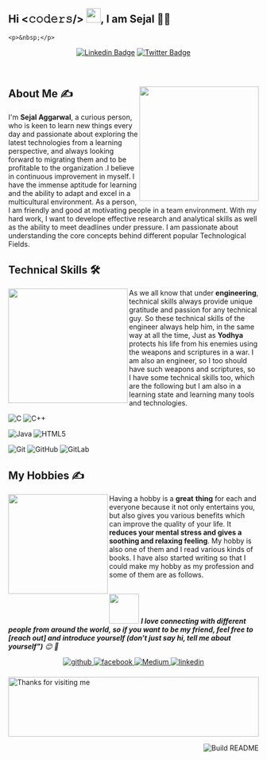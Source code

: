 ## Hi <𝚌𝚘𝚍𝚎𝚛𝚜/> <img src="https://github.com/TheDudeThatCode/TheDudeThatCode/blob/master/Assets/Hi.gif" width="29px">, I am Sejal 👨‍🎓

<!--Header-->

    <p>&nbsp;</p>
  <!--social media icon-->
<div align="center">
 
 
<!---[![Open Source Love](https://badges.frapsoft.com/os/v2/open-source.svg?v=103)](https://github.com/SejalAggarwal01)-->
[![Linkedin Badge](https://img.shields.io/badge/-SejalAggarwal01-blue?style=social&logo=Linkedin&logoColor=blue&link=https://www.linkedin.com/in/SejalAggarwal01/)](https://www.linkedin.com/in/sejalaggarwal01/) [![Twitter Badge](http://img.shields.io/badge/-@SejalAggarwal01-1ca0f1?style=social&logo=twitter&logoColor=blue&link=https://twitter.com/SejalAggarwal01)](https://twitter.com/SejalAggarwal01) 
<!---[![GitHub followers](https://img.shields.io/github/followers/SejalAggarwal01?label=Follow&style=social)](https://github.com/SejalAggarwal01/?tab=follow)-->
<!---[![Instagram Badge](https://img.shields.io/badge/-sejal_.aggarwal-blue?style=social&logo=Instagram&link=https://www.instagram.com/sejal_.aggarwal/)](https://www.instagram.com/sejal_.aggarwal/) -->


</div>  

</br>


<!--About Me-->
<div>
 <p>
  <img width="240" height="230" align='right' src="https://github.com/hackcoderr/hackcoderr/blob/main/assets/oct-about.png"> 
</p>
  


## About Me ✍
 
 I'm <b> Sejal Aggarwal</b>, a curious person, who is keen to learn new things every day and passionate about exploring the latest technologies from a learning perspective, and always looking forward to migrating them and to be profitable to the organization .I believe in continuous improvement in myself. I have the immense aptitude for learning and the ability to adapt and excel in a multicultural environment. As a person, I am friendly and good at motivating people in a team environment. With my hard work, I want to develope effective research and analytical skills as well as the ability to meet deadlines under pressure. I am passionate about understanding the core concepts behind different popular Technological Fields. 


</div>

<!--technical skills-->

## Technical Skills 🛠 

<img align='left' src='https://github.com/hackcoderr/hackcoderr/blob/main/assets/about.png' width="240" height="230" >

As we all know that under <b>engineering</b>, technical skills always provide unique gratitude and passion for any technical guy. So these technical skills of the engineer always help him, in the same way at all the time, Just as <b>Yodhya</b> protects his life from his enemies using the weapons and scriptures in a war. I am also an engineer, so I too should have such weapons and scriptures, so I have some technical skills too,  which are the following but I am also in a learning state and learning many tools and technologies.

![C](https://img.shields.io/badge/-C-000?&logo=C)
![C++](https://img.shields.io/badge/-C++-00599C?style=flat-square&logo=c)
<!---![Python](https://img.shields.io/badge/-Python-black?style=flat-square&logo=Python)-->
![Java](https://img.shields.io/badge/-java-E34A86?style=flat-square&logo=java)
![HTML5](https://img.shields.io/badge/-HTML5-E34F26?style=flat-square&logo=html5&logoColor=white)
<!---[![AWS](https://img.shields.io/badge/Learning-AWS-FF9900?style=flat-square&logo=amazon-aws&logoColor=white)](https://github.com/br3ndonland/awsdev)-->
<!---![Docker](https://img.shields.io/badge/-Docker-black?style=flat-square&logo=docker)-->
<!---![Microsoft Azure](https://img.shields.io/badge/Microsoft%20Azure-232F7E?style=flat-square&logo=microsoft-azure)-->
<!---![Google Cloud](https://img.shields.io/badge/Google%20Cloud-black?style=flat-square&logo=google-cloud)-->
![Git](https://img.shields.io/badge/-Git-black?style=flat-square&logo=git)
![GitHub](https://img.shields.io/badge/-GitHub-181717?style=flat-square&logo=github)
![GitLab](https://img.shields.io/badge/-GitLab-FCA121?style=flat-square&logo=gitlab)
<!---[![OS](https://img.shields.io/badge/OS-Linux-informational?style=flat-square&logo=linux&logoColor=white)](https://en.wikipedia.org/wiki/Linux)-->



 <!--My Hobbies-->
 
 

## My Hobbies ✍

<img align='left' src='https://media.giphy.com/media/M9gbBd9nbDrOTu1Mqx/giphy.gif' width='200"'>
 
Having a hobby is a <b>great</b> <b>thing</b> for each and everyone because it not only entertains you,
but also gives you various benefits which can improve the quality of your life. It <b>reduces your mental stress and gives a soothing and relaxing feeling</b>. My hobby is also one of them and I read various kinds of books. I have also started writing so that I could make my hobby as my profession and some of them are as follows.





<!--footer-->

##
<img src="https://media.giphy.com/media/LnQjpWaON8nhr21vNW/giphy.gif" width="60"> <em><b>I love connecting with different people from around the world, so if you want to be my friend, feel free to [reach out]<!---(https://wa.me/+919917034947)--> and introduce yourself (don’t just say hi, tell me about yourself")</b> 😊 💜</em>


<div align="center">
<a href="https://github.com/SejalAggarwal01r" target="_blank">
<img src=https://img.shields.io/badge/github-%2324292e.svg?&style=for-the-badge&logo=github&logoColor=white alt=github style="margin-bottom: 5px;" />
</a>
<a href="https://www.facebook.com/profile.php?id=100079510022937" target="_blank">
<img src=https://img.shields.io/badge/facebook-%232E87FB.svg?&style=for-the-badge&logo=facebook&logoColor=white alt=facebook style="margin-bottom: 5px;" />
</a>
<a href="https://medium.com/@SejalAggarwal01" target="_blank"><img alt="Medium" src="https://img.shields.io/badge/medium-%2312100E.svg?&style=for-the-badge&logo=medium&logoColor=white" />
</a>
<a href="https://linkedin.com/in/SejalAggarwal01" target="_blank">
<img src=https://img.shields.io/badge/linkedin-%231E77B5.svg?&style=for-the-badge&logo=linkedin&logoColor=white alt=linkedin style="margin-bottom: 5px;" />
<!---</a>
<a href="https://instagram.com/sejal_.aggarwal" target="_blank">
<img src=https://img.shields.io/badge/instagram-%23000000.svg?&style=for-the-badge&logo=instagram&logoColor=white alt=instagram style="margin-bottom: 5px;" />
</a> --> 



</div>  
  

<br/>  

   
<img height="120" alt="Thanks for visiting me" width="100%" src="https://raw.githubusercontent.com/BrunnerLivio/brunnerlivio/master/images/marquee.svg" />



<a href="https://github.com/hackcoderr/hackcoderr"><img src="https://github.com/simonw/simonw/workflows/Build%20README/badge.svg" align="right" alt="Build README">



